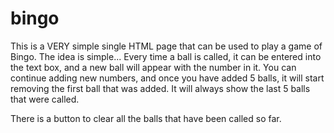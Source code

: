 # bingo

This is a VERY simple single HTML page that can be used to play a game of
Bingo.  The idea is simple...  Every time a ball is called, it can be entered
into the text box, and a new ball will appear with the number in it.  You
can continue adding new numbers, and once you have added 5 balls, it will
start removing the first ball that was added.  It will always show the last
5 balls that were called.

There is a button to clear all the balls that have been called so far.
